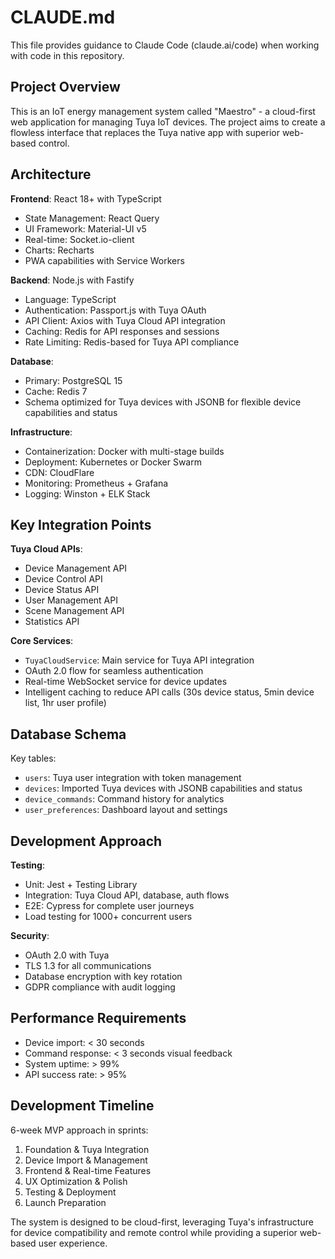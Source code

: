 # CLAUDE.md

This file provides guidance to Claude Code (claude.ai/code) when working with code in this repository.

## Project Overview

This is an IoT energy management system called "Maestro" - a cloud-first web application for managing Tuya IoT devices. The project aims to create a flowless interface that replaces the Tuya native app with superior web-based control.

## Architecture

**Frontend**: React 18+ with TypeScript
- State Management: React Query
- UI Framework: Material-UI v5  
- Real-time: Socket.io-client
- Charts: Recharts
- PWA capabilities with Service Workers

**Backend**: Node.js with Fastify
- Language: TypeScript
- Authentication: Passport.js with Tuya OAuth
- API Client: Axios with Tuya Cloud API integration
- Caching: Redis for API responses and sessions
- Rate Limiting: Redis-based for Tuya API compliance

**Database**: 
- Primary: PostgreSQL 15
- Cache: Redis 7
- Schema optimized for Tuya devices with JSONB for flexible device capabilities and status

**Infrastructure**: 
- Containerization: Docker with multi-stage builds
- Deployment: Kubernetes or Docker Swarm  
- CDN: CloudFlare
- Monitoring: Prometheus + Grafana
- Logging: Winston + ELK Stack

## Key Integration Points

**Tuya Cloud APIs**:
- Device Management API
- Device Control API  
- Device Status API
- User Management API
- Scene Management API
- Statistics API

**Core Services**:
- `TuyaCloudService`: Main service for Tuya API integration
- OAuth 2.0 flow for seamless authentication
- Real-time WebSocket service for device updates
- Intelligent caching to reduce API calls (30s device status, 5min device list, 1hr user profile)

## Database Schema

Key tables:
- `users`: Tuya user integration with token management
- `devices`: Imported Tuya devices with JSONB capabilities and status
- `device_commands`: Command history for analytics
- `user_preferences`: Dashboard layout and settings

## Development Approach

**Testing**:
- Unit: Jest + Testing Library
- Integration: Tuya Cloud API, database, auth flows
- E2E: Cypress for complete user journeys
- Load testing for 1000+ concurrent users

**Security**:
- OAuth 2.0 with Tuya
- TLS 1.3 for all communications
- Database encryption with key rotation
- GDPR compliance with audit logging

## Performance Requirements

- Device import: < 30 seconds
- Command response: < 3 seconds visual feedback  
- System uptime: > 99%
- API success rate: > 95%

## Development Timeline

6-week MVP approach in sprints:
1. Foundation & Tuya Integration
2. Device Import & Management  
3. Frontend & Real-time Features
4. UX Optimization & Polish
5. Testing & Deployment
6. Launch Preparation

The system is designed to be cloud-first, leveraging Tuya's infrastructure for device compatibility and remote control while providing a superior web-based user experience.